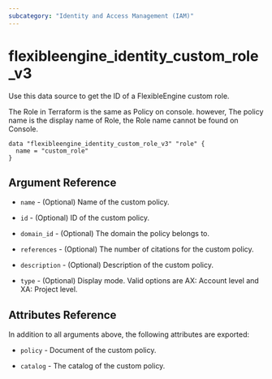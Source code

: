 ```yaml
---
subcategory: "Identity and Access Management (IAM)"
---
```


# flexibleengine\_identity\_custom\_role\_v3

Use this data source to get the ID of a FlexibleEngine custom role.

The Role in Terraform is the same as Policy on console. however,
The policy name is the display name of Role, the Role name cannot
be found on Console.

```hcl
data "flexibleengine_identity_custom_role_v3" "role" {
  name = "custom_role"
}
```

## Argument Reference

* `name` - (Optional) Name of the custom policy. 

* `id` - (Optional) ID of the custom policy.

* `domain_id` - (Optional) The domain the policy belongs to.

* `references` - (Optional) The number of citations for the custom policy.

* `description` - (Optional) Description of the custom policy.

* `type` - (Optional) Display mode. Valid options are AX: Account level and XA: Project level.

## Attributes Reference

In addition to all arguments above, the following attributes are exported:

* `policy` - Document of the custom policy.

* `catalog` - The catalog of the custom policy.

